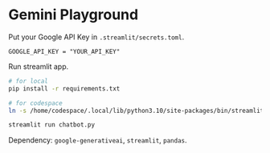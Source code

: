 # Gemini Playground
Put your Google API Key in `.streamlit/secrets.toml`.
```config
GOOGLE_API_KEY = "YOUR_API_KEY"
```
Run streamlit app.
```bash
# for local
pip install -r requirements.txt

# for codespace
ln -s /home/codespace/.local/lib/python3.10/site-packages/bin/streamlit /home/codespace/.local/bin/

streamlit run chatbot.py
```
Dependency: `google-generativeai`, `streamlit`, `pandas`.